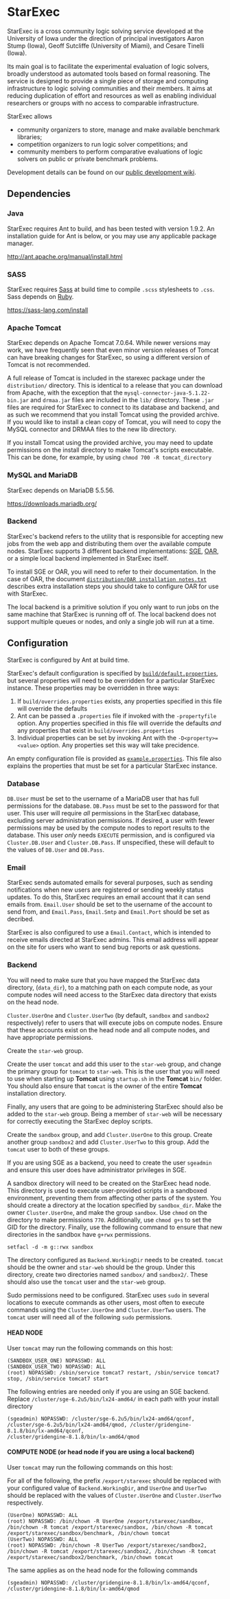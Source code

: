 # StarExec

StarExec is a cross community logic solving service developed at the University
of Iowa under the direction of principal investigators Aaron Stump (Iowa), Geoff
Sutcliffe (University of Miami), and Cesare Tinelli (Iowa).

Its main goal is to facilitate the experimental evaluation of logic solvers,
broadly understood as automated tools based on formal reasoning. The service is
designed to provide a single piece of storage and computing infrastructure to
logic solving communities and their members. It aims at reducing duplication of
effort and resources as well as enabling individual researchers or groups with
no access to comparable infrastructure.

StarExec allows

 * community organizers to store, manage and make available benchmark libraries;
 * competition organizers to run logic solver competitions; and
 * community members to perform comparative evaluations of logic solvers on
   public or private benchmark problems.

Development details can be found on our
[public development wiki](http://wiki.uiowa.edu/display/stardev/Home).

## Dependencies

### Java

StarExec requires Ant to build, and has been tested with version 1.9.2.
An installation guide for Ant is below, or you may use any applicable
package manager.

http://ant.apache.org/manual/install.html

### SASS

StarExec requires [Sass](https://sass-lang.com) at build time to compile `.scss`
stylesheets to `.css`. Sass depends on [Ruby](https://www.ruby-lang.org/en/).

https://sass-lang.com/install

### Apache Tomcat

StarExec depends on Apache Tomcat 7.0.64. While newer versions may work, we have
frequently seen that even minor version releases of Tomcat can have breaking
changes for StarExec, so using a different version of Tomcat is not recommended.

A full release of Tomcat is included in the starexec package under the
`distribution/` directory. This is identical to a release that you can download
from Apache, with the exception that the `mysql-connector-java-5.1.22-bin.jar`
and `drmaa.jar` files are included in the `lib/` directory. These `.jar` files
are required for StarExec to connect to its database and backend, and as such we
recommend that you install Tomcat using the provided archive. If you would like
to install a clean copy of Tomcat, you will need to copy the MySQL connector and
DRMAA files to the new lib directory.

If you install Tomcat using the provided archive, you may need to update
permissions on the install directory to make Tomcat's scripts executable. This
can be done, for example, by using `chmod 700 -R tomcat_directory`

### MySQL and MariaDB

StarExec depends on MariaDB 5.5.56.

https://downloads.mariadb.org/


### Backend

StarExec's backend refers to the utility that is responsible for accepting new
jobs from the web app and distributing them over the available compute nodes.
StarExec supports 3 different backend implementations:
[SGE](https://arc.liv.ac.uk/trac/SGE),
[OAR](https://oar.imag.fr/),
or a simple local backend implemented in StarExec itself.

To install SGE or OAR, you will need to refer to their documentation. In the
case of OAR, the document
[`distribution/OAR installation notes.txt`](distribution/OAR%20installation%20notes.txt)
describes extra installation steps you should take to configure OAR for use with
StarExec.

The local backend is a primitive solution if you only want to run jobs on the
same machine that StarExec is running off of. The local backend does not support
multiple queues or nodes, and only a single job will run at a time.

## Configuration

StarExec is configured by Ant at build time.

StarExec's default configuration is specified by
[`build/default.properties`](build/default.properties), but several properties
will need to be overridden for a particular StarExec instance. These properties
may be overridden in three ways:

1) If `build/overrides.properties` exists, any properties specified in this file
   will override the defaults
2) Ant can be passed a `.properties` file if invoked with the `-propertyfile`
   option. Any properties specified in this file will override the defaults
   _and_ any properties that exist in `build/overrides.properties`
3) Individual properties can be set by invoking Ant with the
   `-D<property>=<value>` option. Any properties set this way will take
   precidence.

An empty configuration file is provided as
[`example.properties`](example.properties).
This file also explains the properties that must be set for a particular
StarExec instance.

### Database

`DB.User` must be set to the username of a MariaDB user that has full
permissions for the database. `DB.Pass` must be set to the password for that
user. This user will require _all_ permissions in the StarExec database,
excluding server administration permissions.
If desired, a user with fewer permissions may be used by the compute nodes to
report results to the database. This user _only_ needs `EXECUTE` permission, and
is configured via `Cluster.DB.User` and `Cluster.DB.Pass`. If unspecified, these
will default to the values of `DB.User` and `DB.Pass`.

### Email

StarExec sends automated emails for several purposes, such as sending
notifications when new users are registered or sending weekly status updates.
To do this, StarExec requires an email account that it can send emails from.
`Email.User` should be set to the username of the account to send from, and
`Email.Pass`, `Email.Smtp` and `Email.Port` should be set as decribed.

StarExec is also configured to use a `Email.Contact`, which is intended to
receive emails directed at StarExec admins. This email address will appear
on the site for users who want to send bug reports or ask questions.

### Backend

You will need to make sure that you have mapped the StarExec data directory,
(`data_dir`), to a matching path on each compute node, as your compute nodes
will need access to the StarExec data directory that exists on the head node.

`Cluster.UserOne` and `Cluster.UserTwo` (by default, `sandbox` and `sandbox2`
respectively) refer to users that will execute jobs on compute nodes.
Ensure that these accounts exist on the head node and all compute nodes, and
have appropriate permissions.

Create the `star-web` group.

Create the user `tomcat` and add this user to the `star-web` group, and change
the primary group for `tomcat` to `star-web`.
This is the user that you will need to use when starting up **Tomcat** using
`startup.sh` in the **Tomcat** `bin/` folder.
You should also ensure that `tomcat` is the owner of the entire
**Tomcat** installation directory.

Finally, any users that are going to be administering StarExec should also be
added to the `star-web` group. Being a member of `star-web` will be necessary
for correctly executing the StarExec deploy scripts.

Create the `sandbox` group, and add `Cluster.UserOne` to this group.
Create another group `sandbox2` and add `Cluster.UserTwo` to this group.
Add the `tomcat` user to both of these groups.

If you are using SGE as a backend, you need to create the user `sgeadmin` and
ensure this user does have administrator privileges in SGE.

A sandbox directory will need to be created on the StarExec head node.
This directory is used to execute user-provided scripts in a sandboxed
environment, preventing them from affecting other parts of the system.
You should create a directory at the location specified by `sandbox_dir`.
Make the owner `Cluster.UserOne`, and make the group `sandbox`.
Use `chmod` on the directory to make permissions `770`.
Additionally, use `chmod g+s` to set the GID for the directory.
Finally, use the following command to ensure that new directories in the sandbox
have `g+rwx` permissions.

    setfacl -d -m g::rwx sandbox

The directory configured as `Backend.WorkingDir` needs to be created.
`tomcat` should be the owner and `star-web` should be the group.
Under this directory, create two directories named `sandbox/` and `sandbox2/`.
These should also use the `tomcat` user and the `star-web` group.

Sudo permissions need to be configured.
StarExec uses `sudo` in several locations to execute commands as other users,
most often to execute commands using the `Cluster.UserOne` and `Cluster.UserTwo`
users. The `tomcat` user will need all of the following `sudo` permissions.


#### HEAD NODE

User `tomcat` may run the following commands on this host:

    (SANDBOX_USER_ONE) NOPASSWD: ALL
    (SANDBOX_USER_TWO) NOPASSWD: ALL
    (root) NOPASSWD: /sbin/service tomcat7 restart, /sbin/service tomcat7 stop, /sbin/service tomcat7 start

The following entries are needed only if you are using an SGE backend.
Replace `/cluster/sge-6.2u5/bin/lx24-amd64/` in each path with your install directory

    (sgeadmin) NOPASSWD: /cluster/sge-6.2u5/bin/lx24-amd64/qconf, /cluster/sge-6.2u5/bin/lx24-amd64/qmod, /cluster/gridengine-8.1.8/bin/lx-amd64/qconf,
    /cluster/gridengine-8.1.8/bin/lx-amd64/qmod


####  COMPUTE NODE (or head node if you are using a local backend)

User `tomcat` may run the following commands on this host:

For all of the following, the prefix `/export/starexec` should be replaced with
your configured value of `Backend.WorkingDir`, and `UserOne` and `UserTwo`
should be replaced with the values of `Cluster.UserOne` and `Cluster.UserTwo`
respectively.

    (UserOne) NOPASSWD: ALL
    (root) NOPASSWD: /bin/chown -R UserOne /export/starexec/sandbox, /bin/chown -R tomcat /export/starexec/sandbox, /bin/chown -R tomcat /export/starexec/sandbox/benchmark, /bin/chown tomcat
    (UserTwo) NOPASSWD: ALL
    (root) NOPASSWD: /bin/chown -R UserTwo /export/starexec/sandbox2, /bin/chown -R tomcat /export/starexec/sandbox2, /bin/chown -R tomcat /export/starexec/sandbox2/benchmark, /bin/chown tomcat

The same applies as on the head node for the following commands

    (sgeadmin) NOPASSWD: /cluster/gridengine-8.1.8/bin/lx-amd64/qconf, /cluster/gridengine-8.1.8/bin/lx-amd64/qmod
